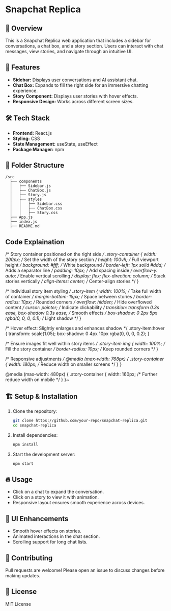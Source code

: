 # Snapchat Replica

## 📌 Overview
This is a Snapchat Replica web application that includes a sidebar for conversations, a chat box, and a story section. Users can interact with chat messages, view stories, and navigate through an intuitive UI.

## 🚀 Features
- **Sidebar:** Displays user conversations and AI assistant chat.
- **Chat Box:** Expands to fill the right side for an immersive chatting experience.
- **Story Component:** Displays user stories with hover effects.
- **Responsive Design:** Works across different screen sizes.

## 🛠️ Tech Stack
- **Frontend:** React.js
- **Styling:** CSS
- **State Management:** useState, useEffect
- **Package Manager:** npm

## 📂 Folder Structure
```
/src
  ├── components
  │   ├── Sidebar.js
  │   ├── ChatBox.js
  │   ├── Story.js
  │   ├── styles
  │   │   ├── Sidebar.css
  │   │   ├── ChatBox.css
  │   │   ├── Story.css
  ├── App.js
  ├── index.js
  ├── README.md
```
## Code Explaination
/* Story container positioned on the right side */
.story-container {
  width: 200px; /* Set the width of the story section */
  height: 100vh; /* Full viewport height */
  background: #fff; /* White background */
  border-left: 1px solid #ddd; /* Adds a separator line */
  padding: 10px; /* Add spacing inside */
  overflow-y: auto; /* Enable vertical scrolling */
  display: flex;
  flex-direction: column; /* Stack stories vertically */
  align-items: center; /* Center-align stories */
}

/* Individual story item styling */
.story-item {
  width: 100%; /* Take full width of container */
  margin-bottom: 15px; /* Space between stories */
  border-radius: 10px; /* Rounded corners */
  overflow: hidden; /* Hide overflowed content */
  cursor: pointer; /* Indicate clickability */
  transition: transform 0.3s ease, box-shadow 0.3s ease; /* Smooth effects */
  box-shadow: 0 2px 5px rgba(0, 0, 0, 0.1); /* Light shadow */
}

/* Hover effect: Slightly enlarges and enhances shadow */
.story-item:hover {
  transform: scale(1.05);
  box-shadow: 0 4px 10px rgba(0, 0, 0, 0.2);
}

/* Ensure images fit well within story items */
.story-item img {
  width: 100%; /* Fill the story container */
  border-radius: 10px; /* Keep rounded corners */
}

/* Responsive adjustments */
@media (max-width: 768px) {
  .story-container {
    width: 180px; /* Reduce width on smaller screens */
  }
}

@media (max-width: 480px) {
  .story-container {
    width: 160px; /* Further reduce width on mobile */
  }
}~

## 🏗️ Setup & Installation
1. Clone the repository:
   ```sh
   git clone https://github.com/your-repo/snapchat-replica.git
   cd snapchat-replica
   ```
2. Install dependencies:
   ```sh
   npm install
   ```
3. Start the development server:
   ```sh
   npm start
   ```

## 🔥 Usage
- Click on a chat to expand the conversation.
- Click on a story to view it with animation.
- Responsive layout ensures smooth experience across devices.

## 🎨 UI Enhancements
- Smooth hover effects on stories.
- Animated interactions in the chat section.
- Scrolling support for long chat lists.

## 🤝 Contributing
Pull requests are welcome! Please open an issue to discuss changes before making updates.

## 📜 License
MIT License

